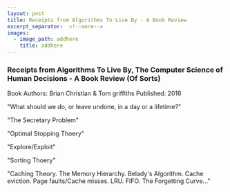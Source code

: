 ```yaml
---
layout: post
title: Receipts from Algorithms To Live By - A Book Review
excerpt_separator:  <!--more-->
images:
  - image_path: addhere
    title: addhere
---
```


### Receipts from Algorithms To Live By, The Computer Science of Human Decisions - A Book Review (Of Sorts)

Book Authors: Brian Christian & Tom griffiths
Published: 2016

"What should we do, or leave undone, in a day or a lifetime?"

"The Secretary Problem"

"Optimal Stopping Thoery"

"Explore/Exploit"

"Sorting Thoery"

"Caching Theory. The Memory Hierarchy. Belady's Algorithm. Cache eviction. Page faults/Cache misses. LRU. FIFO. The Forgetting Curve..."
